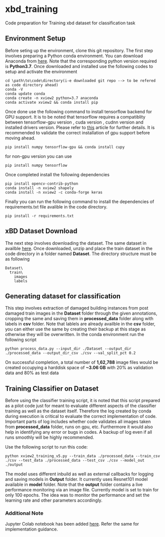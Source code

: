 # xbd_training
Code preparation for Training xbd dataset for classification task

## Environment Setup


Before seting up the environment, clone this git repository. The first step involves preparing a Python conda environment. You can download Anaconda from [here](https://www.anaconda.com/distribution/).
Note that the corresponding python version required is **Python3.7**. 
Once downloaded and installed use the following codes to setup and activate the environment
```
cd \path\to\code\directory(i-e downloaded git repo --> to be refered as code directory ahead)
conda -V
conda update conda
conda create -n xview2 python=3.7 anaconda
conda activate xview2 && conda install pip
```
Once done use the following command to install tensorflow backend for GPU support. It is to be noted that tensorflow requires a compatiblity 
between tensorflow-gpu version , cuda version , cudnn version and installed drivers version. Please refer to [this](https://towardsdatascience.com/tensorflow-gpu-installation-made-easy-ubuntu-version-4260a52dd7b0)
article for further details. It is recommended to validate the correct installation of gpu support before moving ahead.
```
pip install numpy tensorflow-gpu && conda install cupy
```
for non-gpu version you can use
```
pip install numpy tensorflow
```
Once completed install the following dependencies 
```
pip install opencv-contrib-python
conda install -n xview2 shapely
conda install -n xview2 -c conda-forge keras
```
Finally you can run the following command to install the dependencies of requirements.txt file avalible in the code directory.
```
pip install -r requirements.txt
```
## xBD Dataset Download

The next step involves downloading the dataset. The same dataset in availble [here](https://xview2.org/download). Once downloaded, unzip and 
place the train dataset in the code directory in a folder named **Dataset**. The directory structure must be as following
```
Dataset\
  train\
    images
    labels
```
## Generating dataset for classification

This step involves extraction of damaged building instances from post damaged train images in the **Dataset** folder through the given annotations, cropping the same and saving them in **processed_data**
folder along with labels in **csv** folder. Note that lablels are already availble in the **csv** folder, you can either use the same by creating 
their backup at this stage as otherwise they will be overwritten. 
In the conda environment run the following script
```
python process_data.py --input_dir ./Dataset --output_dir ./processed_data --output_dir_csv ./csv --val_split_pct 0.2
```
On successful completion, a total number of **1,62,788** image files would be created occupying a harddisk space of **~3.06 GB** with 20% as validation data and 80% as test data

## Training Classifier on Dataset

Before using the classifier training script, it is noted that this script prepared as a pilot code just for meant to evaluate different aspects of the classifier
training as well as the dataset itself. Therefore the log created by conda during execution is critical to evaluate the correct implementation
of code. Important parts of log includes whether code validates all images taken from **processed_data** folder, runs on gpu, etc. Furthermore 
it would also help in identifying any error or bugs in codes. A backup of log even if all runs smoothly will be highly recommended.

Use the following script to run this code:
```
python xview2_training_v5.py --train_data ./processed_data --train_csv ./csv --test_data ./processed_data --test_csv ./csv --model_out ./output
```
The model uses different inbuild as well as external callbacks for logging and saving models in **Output** folder. It currently uses Resnet101
model available in **model** folder. Note that the **output** folder contains a live performance monitoring via an image file. Currently model is
set to train for only 100 epochs. The idea was to monitor the performance and set the learning rate and other parameters accordingly.

### Additional Note
Jupyter Colab notebook has been added [here](./Notebook.ipynb). Refer the same for implementation guidance.
